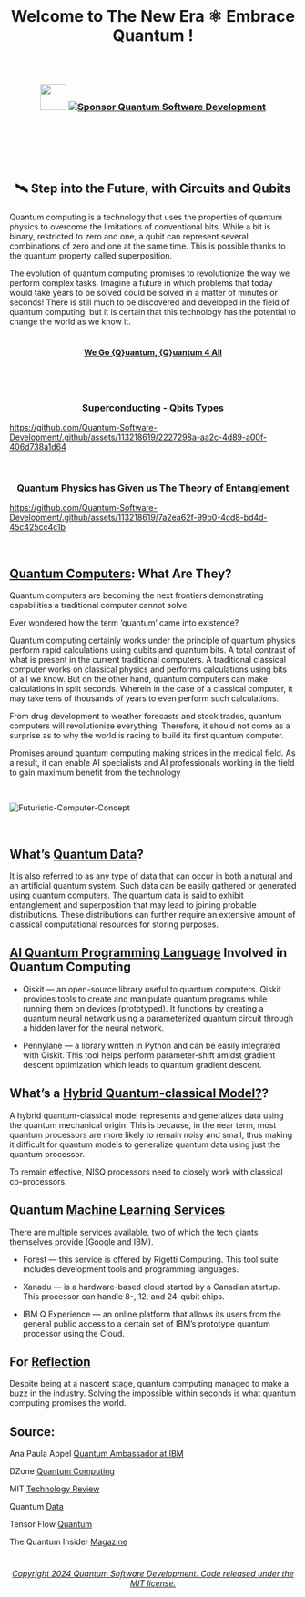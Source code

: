 <br>

# <p align="center"> Welcome to The New Era  ⚛︎ Embrace Quantum !<br>
<br>


### <p align="center">  <img src="https://github.githubassets.com/images/icons/emoji/octocat.png" width="46"> [![Sponsor Quantum Software Development](https://img.shields.io/badge/Sponsor-Quantum%20Software%20Development-brightgreen?logo=GitHub)](https://github.com/sponsors/Quantum-Software-Development)

<br>

#

<br>

## <p align="center"> 🛰 Step into the Future, with Circuits and Qubits 

Quantum computing is a technology that uses the properties of quantum physics to overcome the limitations of conventional bits. While a bit is binary, restricted to zero and one, a qubit can represent several combinations of zero and one at the same time. This is possible thanks to the quantum property called superposition.

The evolution of quantum computing promises to revolutionize the way we perform complex tasks. Imagine a future in which problems that today would take years to be solved could be solved in a matter of minutes or seconds! There is still much to be discovered and developed in the field of quantum computing, but it is certain that this technology has the potential to change the world as we know it.
<br><br>

#### <p align="center"> [We Go {Q}uantum, {Q}uantum 4 All](https://github.com/Quantum-Software-Development/.github/assets/113218619/0b823838-b3fc-406d-8608-4a3f9d3215e6)

#

<br>

### **<p align="center"> Superconducting - Qbits Types** 

https://github.com/Quantum-Software-Development/.github/assets/113218619/2227298a-aa2c-4d89-a00f-406d738a1d64

<br>

### **<p align="center"> Quantum Physics has Given us The Theory of Entanglement**

https://github.com/Quantum-Software-Development/.github/assets/113218619/7a2ea62f-99b0-4cd8-bd4d-45c425cc4c1b

<br>

## [Quantum Computers](https://www.ibm.com/topics/quantum-computing): What Are They?

Quantum computers are becoming the next frontiers demonstrating capabilities a traditional computer cannot solve.

Ever wondered how the term ‘quantum’ came into existence?

Quantum computing certainly works under the principle of quantum physics perform rapid calculations using qubits and quantum bits. A total contrast of what is present in the current traditional computers. A traditional classical computer works on classical physics and performs calculations using bits of all we know. But on the other hand, quantum computers can make calculations in split seconds. Wherein in the case of a classical computer, it may take tens of thousands of years to even perform such calculations.

From drug development to weather forecasts and stock trades, quantum computers will revolutionize everything. Therefore, it should not come as a surprise as to why the world is racing to build its first quantum computer.

Promises around quantum computing making strides in the medical field. As a result, it can enable AI specialists and AI professionals working in the field to gain maximum benefit from the technology

<br>

![Futuristic-Computer-Concept](https://github.com/Quantum-Software-Development/.github/assets/113218619/c84e531b-4ab4-4ef6-9f4c-b84659f0d57f)

<br>

## What’s [Quantum Data](https://thequantuminsider.com/2022/08/23/quantum-computer-ai-powering-computers-with-quantum-brains/)?

It is also referred to as any type of data that can occur in both a natural and an artificial quantum system. Such data can be easily gathered or generated using quantum computers. The quantum data is said to exhibit entanglement and superposition that may lead to joining probable distributions. These distributions can further require an extensive amount of classical computational resources for storing purposes.


## [AI Quantum Programming Language](https://thequantuminsider.com/2022/08/23/quantum-computer-ai-powering-computers-with-quantum-brains/) Involved in Quantum Computing

- Qiskit — an open-source library useful to quantum computers. Qiskit provides tools to create and manipulate quantum programs while running them on devices (prototyped). It functions by creating a quantum neural network using a parameterized quantum circuit through a hidden layer for the neural network.

- Pennylane — a library written in Python and can be easily integrated with Qiskit. This tool helps perform parameter-shift amidst gradient descent optimization which leads to quantum gradient descent.

 
## What’s a [Hybrid Quantum-classical Model?](https://www.tensorflow.org/quantum)? 

A hybrid quantum-classical model represents and generalizes data using the quantum mechanical origin. This is because, in the near term, most quantum processors are more likely to remain noisy and small, thus making it difficult for quantum models to generalize quantum data using just the quantum processor.

To remain effective, NISQ processors need to closely work with classical co-processors.


## Quantum [Machine Learning Services](https://qiskit.org/learn/course/machine-learning-course)

There are multiple services available, two of which the tech giants themselves provide (Google and IBM).

- Forest — this service is offered by Rigetti Computing. This tool suite includes development tools and programming languages.

- Xanadu — is a hardware-based cloud started by a Canadian startup. This processor can handle 8-, 12, and 24-qubit chips.

- IBM Q Experience — an online platform that allows its users from the general public access to a certain set of IBM’s prototype quantum processor using the Cloud.


## For [Reflection](https://www.technologyreview.com/2023/01/06/1066317/whats-next-for-quantum-computing/)

Despite being at a nascent stage, quantum computing managed to make a buzz in the industry. Solving the impossible within seconds is what quantum computing promises the world.


## Source:

Ana Paula Appel [Quantum Ambassador at IBM](https://www.linkedin.com/pulse/como-come%C3%A7ar-sua-jornada-na-computa%C3%A7%C3%A3o-qu%C3%A2ntica-ana-paula-appel/)


DZone [Quantum Computing](https://dzone.com/articles/the-quantum-machine-learning-hype)


MIT [Technology Review ](https://forms.technologyreview.com/global-panel-application/?utm_source=banner_ad&utm_medium=display&utm_campaign=global_panel.unpaid.acquisition&utm_term=bannerads&utm_content=global_panel_apply)


Quantum [Data](https://www.tensorflow.org/quantum/tutorials/quantum_data#2_relabeling_and_computing_pqk_features)


Tensor Flow [Quantum](https://www.tensorflow.org/quantum)


The Quantum Insider [Magazine](https://thequantuminsider.com/2022/08/23/quantum-computer-ai-powering-computers-with-quantum-brains/)






#

###### <p align="center"> [Copyright 2024 Quantum Software Development. Code released under the MIT license.](https://github.com/Quantum-Software-Development/.github/blob/0ba3e5689fd1f18bf5ea0c9a990e56ae1674869e/LICENSE)






